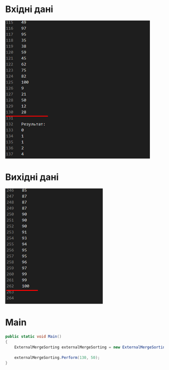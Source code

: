 # Вхідні дані
![ProgramInput](ProgramInput.png)
# Вихідні дані
![ProgramOutput](ProgramOutput.png)

# Main
``` csharp
public static void Main()
{
    ExternalMergeSorting externalMergeSorting = new ExternalMergeSorting();

    externalMergeSorting.Perform(130, 50);
}
```
